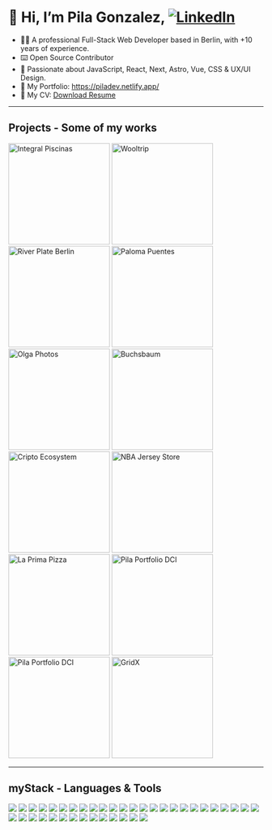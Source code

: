 
# 👋 Hi, I’m Pila Gonzalez, [![LinkedIn](https://img.shields.io/badge/LinkedIn-0077B5?style=for-the-badge&logo=linkedin&logoColor=white)](https://www.linkedin.com/in/pila-gonzalez/)

- 👨‍💻 A professional Full-Stack Web Developer based in Berlin, with +10 years of experience.
- ⌨️ Open Source Contributor 
- 🚀 Passionate about JavaScript, React, Next, Astro, Vue, CSS & UX/UI Design.
- 👀 My Portfolio: https://piladev.netlify.app/
- 💾 My CV: [Download Resume](https://github.com/Pilag6/Pilag6/files/14555436/ezequielGonzalez_CV.pdf)

---

## Projects - Some of my works

<div>

  <img src="https://github.com/Pilag6/Pilag6/assets/79191808/24f73b84-c2ac-4223-b0c9-f4ae75cd33c8" width=200px title="Integral Piscinas">
  <img src="https://github.com/Pilag6/Pilag6/assets/79191808/f4fe1c21-78d6-4dc2-83e1-6c78013846a8" width=200px title="Wooltrip">
  <img src="https://github.com/Pilag6/Pilag6/assets/79191808/76a243d7-28bf-4b1d-a4ac-4d1e7840835f" width=200px title="River Plate Berlin">
  <img src="https://github.com/Pilag6/Pilag6/assets/79191808/bef9ca8e-23bd-4a36-8f27-a09e4c9acc3c" width=200px title="Paloma Puentes">
  <img src="https://github.com/Pilag6/Pilag6/assets/79191808/40eb64cf-4ca0-4279-ba8a-1606073c57fb" width=200px title="Olga Photos">
  <img src="https://github.com/Pilag6/Pilag6/assets/79191808/aeacdfe4-db3c-439d-89c1-ae207db9f02b" width=200px title="Buchsbaum">
  <img src="https://github.com/Pilag6/Pilag6/assets/79191808/fc2cf29d-b3df-4ee4-bcf7-0ca817110c1e" width=200px title="Cripto Ecosystem">
  <img src="https://github.com/Pilag6/Pilag6/assets/79191808/e029eddd-95a4-49ee-8492-16ed71c7eb59" width=200px title="NBA Jersey Store">
  <img src="https://github.com/Pilag6/Pilag6/assets/79191808/2f79cce9-b6f4-40c5-b89c-b7e29e6b0385" width=200px title="La Prima Pizza">
  <img src="https://github.com/Pilag6/Pilag6/assets/79191808/78c74e53-5ebc-41c9-b902-de599e4825cd" width=200px title="Pila Portfolio DCI">
  <img src="https://github.com/Pilag6/Pilag6/assets/79191808/b30f1d7f-e3e1-4137-a320-de2e328a0e1c" width=200px title="Pila Portfolio DCI">
  <a href="https://github.com/Pilag6/gridX"><img src="https://github.com/Pilag6/Pilag6/assets/79191808/3f91e4ab-9cfc-4d29-ba87-b9b9e26486e1" width=200px title="GridX"></a>

</div>

---
## myStack - Languages & Tools

[![](https://img.shields.io/badge/Visual%20Studio%20Code-007ACC.svg?style=for-the-badge&logo=Visual-Studio-Code&logoColor=white)]()
[![](https://img.shields.io/badge/HTML5-E34F26.svg?style=for-the-badge&logo=HTML5&logoColor=white)]()
[![](https://img.shields.io/badge/CSS3-1572B6.svg?style=for-the-badge&logo=CSS3&logoColor=white)]()
[![](https://img.shields.io/badge/Tailwind%20CSS-06B6D4.svg?style=for-the-badge&logo=Tailwind-CSS&logoColor=white)]()
[![](https://img.shields.io/badge/Bootstrap-7952B3.svg?style=for-the-badge&logo=Bootstrap&logoColor=white)]()
[![](https://img.shields.io/badge/BEM-000000.svg?style=for-the-badge&logo=BEM&logoColor=white)]()
[![](https://img.shields.io/badge/JavaScript-F7DF1E.svg?style=for-the-badge&logo=JavaScript&logoColor=black)]()
[![](https://img.shields.io/badge/jQuery-0769AD.svg?style=for-the-badge&logo=jQuery&logoColor=white)]()
[![](https://img.shields.io/badge/TypeScript-3178C6.svg?style=for-the-badge&logo=TypeScript&logoColor=white)]()
[![](https://img.shields.io/badge/Next.js-000000.svg?style=for-the-badge&logo=nextdotjs&logoColor=white)]()
[![](https://img.shields.io/badge/Vite-646CFF.svg?style=for-the-badge&logo=Vite&logoColor=white)]()
[![](https://img.shields.io/badge/React-61DAFB.svg?style=for-the-badge&logo=React&logoColor=black)]()
[![](https://img.shields.io/badge/Redux-764ABC.svg?style=for-the-badge&logo=Redux&logoColor=white)]()
[![](https://img.shields.io/badge/styledcomponents-DB7093.svg?style=for-the-badge&logo=styled-components&logoColor=white)]()
[![](https://img.shields.io/badge/Vue.js-4FC08D.svg?style=for-the-badge&logo=vuedotjs&logoColor=white)]()
[![](https://img.shields.io/badge/Astro-FF5D01.svg?style=for-the-badge&logo=Astro&logoColor=white)]()
[![](https://img.shields.io/badge/Git-F05032.svg?style=for-the-badge&logo=Git&logoColor=white)]()
[![](https://img.shields.io/badge/GitHub-181717.svg?style=for-the-badge&logo=GitHub&logoColor=white)]()
[![](https://img.shields.io/badge/Firebase-FFCA28.svg?style=for-the-badge&logo=Firebase&logoColor=black)]()
[![](https://img.shields.io/badge/cPanel-FF6C2C.svg?style=for-the-badge&logo=cPanel&logoColor=white)]()
[![](https://img.shields.io/badge/Netlify-00C7B7.svg?style=for-the-badge&logo=Netlify&logoColor=white)]()
[![](https://img.shields.io/badge/Node.js-339933.svg?style=for-the-badge&logo=nodedotjs&logoColor=white)]()
[![](https://img.shields.io/badge/npm-CB3837.svg?style=for-the-badge&logo=npm&logoColor=white)]()
[![](https://img.shields.io/badge/pnpm-F69220.svg?style=for-the-badge&logo=pnpm&logoColor=white)]()
[![](https://img.shields.io/badge/XAMPP-FB7A24.svg?style=for-the-badge&logo=XAMPP&logoColor=white)]()
[![](https://img.shields.io/badge/WordPress-21759B.svg?style=for-the-badge&logo=WordPress&logoColor=white)]()
[![](https://img.shields.io/badge/Elementor-92003B.svg?style=for-the-badge&logo=Elementor&logoColor=white)]()
[![](https://img.shields.io/badge/Gutenberg-000000.svg?style=for-the-badge&logo=Gutenberg&logoColor=white)]()
[![](https://img.shields.io/badge/Yoast-A4286A.svg?style=for-the-badge&logo=Yoast&logoColor=white)]()
[![](https://img.shields.io/badge/WooCommerce-96588A.svg?style=for-the-badge&logo=WooCommerce&logoColor=white)]()
[![](https://img.shields.io/badge/Magento-EE672F.svg?style=for-the-badge&logo=Magento&logoColor=white)]()
[![](https://img.shields.io/badge/SQLite-003B57.svg?style=for-the-badge&logo=SQLite&logoColor=white)]()
[![](https://img.shields.io/badge/Figma-F24E1E.svg?style=for-the-badge&logo=Figma&logoColor=white)]()
[![](https://img.shields.io/badge/Adobe%20Photoshop-31A8FF.svg?style=for-the-badge&logo=Adobe-Photoshop&logoColor=white)]()
[![](https://img.shields.io/badge/Linux-FCC624.svg?style=for-the-badge&logo=Linux&logoColor=black)]()
[![](https://img.shields.io/badge/Ubuntu-E95420.svg?style=for-the-badge&logo=Ubuntu&logoColor=white)]()
[![](https://img.shields.io/badge/Notion-000000.svg?style=for-the-badge&logo=Notion&logoColor=white)]()
[![](https://img.shields.io/badge/Stack%20Overflow-F58025.svg?style=for-the-badge&logo=Stack-Overflow&logoColor=white)]()
[![](https://img.shields.io/badge/OpenAI-412991.svg?style=for-the-badge&logo=OpenAI&logoColor=white)]()
